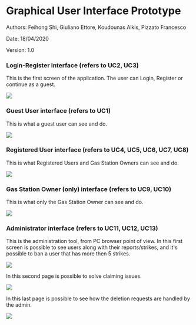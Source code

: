 # Graphical User Interface Prototype  

Authors: Feihong Shi, Giuliano Ettore, Koudounas Alkis, Pizzato Francesco 

Date: 18/04/2020

Version: 1.0


### Login-Register interface (refers to UC2, UC3)

This is the first screen of the application. The user can Login, Register or continue as a guest.

![](../GUI_sketch/LoginRegister.png)


### Guest User interface (refers to UC1)

This is what a guest user can see and do.

![](../GUI_sketch/GuestUser.png)


### Registered User interface (refers to UC4, UC5, UC6, UC7, UC8)

This is what Registered Users and Gas Station Owners can see and do.

![](../GUI_sketch/RegisteredUser.png)


### Gas Station Owner (only) interface (refers to UC9, UC10)

This is what only the Gas Station Owner can see and do.

![](../GUI_sketch/Owner.png)


### Administrator interface (refers to UC11, UC12, UC13)

This is the administration tool, from PC browser point of view.
In this first screen is possible to see users along with their reports/strikes, and it's possible to ban a user that has more then 5 strikes.

![](../GUI_sketch/Admin.png)

In this second page is possible to solve claiming issues.

![](../GUI_sketch/Admin2.png)

In this last page is possible to see how the deletion requests are handled by the admin.

![](../GUI_sketch/Admin3.png)

